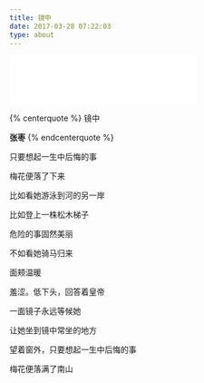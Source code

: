 ```yaml
---
title: 镜中
date: 2017-03-28 07:22:03
type: about
---
```


<iframe frameborder="no" border="0" marginwidth="0" marginheight="0" width=330 height=86 src="//music.163.com/outchain/player?type=2&id=445867407&auto=1&height=66"></iframe>

{% centerquote %}
镜中

**张枣**
{% endcenterquote %}

只要想起一生中后悔的事

梅花便落了下来

比如看她游泳到河的另一岸

比如登上一株松木梯子

危险的事固然美丽

不如看她骑马归来

面颊温暖

羞涩。低下头，回答着皇帝

一面镜子永远等候她

让她坐到镜中常坐的地方

望着窗外，只要想起一生中后悔的事

梅花便落满了南山

